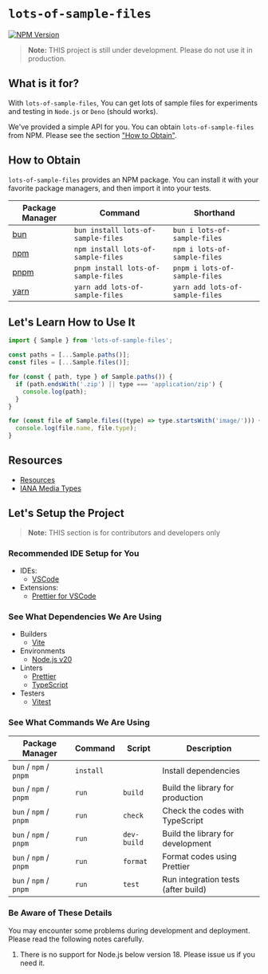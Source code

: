 # `lots-of-sample-files`

[![NPM Version](https://img.shields.io/npm/v/lots-of-sample-files?style=for-the-badge&logo=npm&logoColor=white)](https://www.npmjs.com/package/lots-of-sample-files)

> **Note:** THIS project is still under development. Please do not use it in production.

## What is it for?

With `lots-of-sample-files`, You can get lots of sample files for experiments and testing in `Node.js` or `Deno` (should works).

We've provided a simple API for you. You can obtain `lots-of-sample-files` from NPM. Please see the section ["How to Obtain"](#how-to-obtain).

## How to Obtain

`lots-of-sample-files` provides an NPM package. You can install it with your favorite package managers, and then import it into your tests.

| Package Manager               | Command                             | Shorthand                       |
| ----------------------------- | ----------------------------------- | ------------------------------- |
| [bun](https://bun.sh/)        | `bun install lots-of-sample-files`  | `bun i lots-of-sample-files`    |
| [npm](https://www.npmjs.com/) | `npm install lots-of-sample-files`  | `npm i lots-of-sample-files`    |
| [pnpm](https://pnpm.io/)      | `pnpm install lots-of-sample-files` | `pnpm i lots-of-sample-files`   |
| [yarn](https://yarnpkg.com/)  | `yarn add lots-of-sample-files`     | `yarn add lots-of-sample-files` |

<!-- ## Our Competitors, or Alternatives -->

## Let's Learn How to Use It

```javascript
import { Sample } from 'lots-of-sample-files';

const paths = [...Sample.paths()];
const files = [...Sample.files()];

for (const { path, type } of Sample.paths()) {
  if (path.endsWith('.zip') || type === 'application/zip') {
    console.log(path);
  }
}

for (const file of Sample.files((type) => type.startsWith('image/'))) {
  console.log(file.name, file.type);
}
```

## Resources

- [Resources](./docs/resources.md)
- [IANA Media Types](https://www.iana.org/assignments/media-types/media-types.xhtml)

## Let's Setup the Project

> **Note:** THIS section is for contributors and developers only

### Recommended IDE Setup for You

- IDEs:
  - [VSCode](https://code.visualstudio.com/)
- Extensions:
  - [Prettier for VSCode](https://marketplace.visualstudio.com/items?itemName=esbenp.prettier-vscode)

### See What Dependencies We Are Using

- Builders
  - [Vite](https://vitejs.dev/)
- Environments
  - [Node.js v20](https://nodejs.org/)
- Linters
  - [Prettier](https://prettier.io/)
  - [TypeScript](https://www.typescriptlang.org/)
- Testers
  - [Vitest](https://vitest.dev/)

### See What Commands We Are Using

| Package Manager        | Command   | Script      | Description                         |
| ---------------------- | --------- | ----------- | ----------------------------------- |
| `bun` / `npm` / `pnpm` | `install` |             | Install dependencies                |
| `bun` / `npm` / `pnpm` | `run`     | `build`     | Build the library for production    |
| `bun` / `npm` / `pnpm` | `run`     | `check`     | Check the codes with TypeScript     |
| `bun` / `npm` / `pnpm` | `run`     | `dev-build` | Build the library for development   |
| `bun` / `npm` / `pnpm` | `run`     | `format`    | Format codes using Prettier         |
| `bun` / `npm` / `pnpm` | `run`     | `test`      | Run integration tests (after build) |

### Be Aware of These Details

You may encounter some problems during development and deployment.
Please read the following notes carefully.

1. There is no support for Node.js below version 18. Please issue us if you need it.
